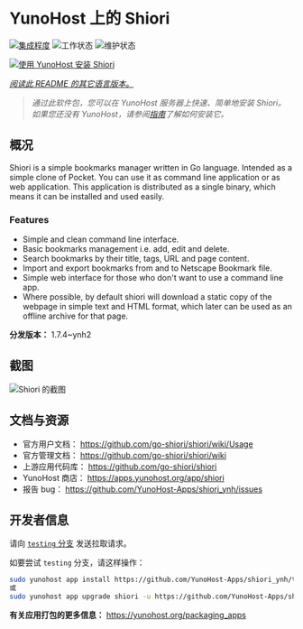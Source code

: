<!--
注意：此 README 由 <https://github.com/YunoHost/apps/tree/master/tools/readme_generator> 自动生成
请勿手动编辑。
-->

# YunoHost 上的 Shiori

[![集成程度](https://apps.yunohost.org/badge/integration/shiori)](https://ci-apps.yunohost.org/ci/apps/shiori/)
![工作状态](https://apps.yunohost.org/badge/state/shiori)
![维护状态](https://apps.yunohost.org/badge/maintained/shiori)

[![使用 YunoHost 安装 Shiori](https://install-app.yunohost.org/install-with-yunohost.svg)](https://install-app.yunohost.org/?app=shiori)

*[阅读此 README 的其它语言版本。](./ALL_README.md)*

> *通过此软件包，您可以在 YunoHost 服务器上快速、简单地安装 Shiori。*  
> *如果您还没有 YunoHost，请参阅[指南](https://yunohost.org/install)了解如何安装它。*

## 概况

Shiori is a simple bookmarks manager written in Go language. Intended as a simple clone of Pocket. You can use it as command line application or as web application. This application is distributed as a single binary, which means it can be installed and used easily.

### Features

- Simple and clean command line interface.
- Basic bookmarks management i.e. add, edit and delete.
- Search bookmarks by their title, tags, URL and page content.
- Import and export bookmarks from and to Netscape Bookmark file.
- Simple web interface for those who don't want to use a command line app.
- Where possible, by default shiori will download a static copy of the webpage in simple text and HTML format, which later can be used as an offline archive for that page.


**分发版本：** 1.7.4~ynh2

## 截图

![Shiori 的截图](./doc/screenshots/screenshot.png)

## 文档与资源

- 官方用户文档： <https://github.com/go-shiori/shiori/wiki/Usage>
- 官方管理文档： <https://github.com/go-shiori/shiori/wiki>
- 上游应用代码库： <https://github.com/go-shiori/shiori>
- YunoHost 商店： <https://apps.yunohost.org/app/shiori>
- 报告 bug： <https://github.com/YunoHost-Apps/shiori_ynh/issues>

## 开发者信息

请向 [`testing` 分支](https://github.com/YunoHost-Apps/shiori_ynh/tree/testing) 发送拉取请求。

如要尝试 `testing` 分支，请这样操作：

```bash
sudo yunohost app install https://github.com/YunoHost-Apps/shiori_ynh/tree/testing --debug
或
sudo yunohost app upgrade shiori -u https://github.com/YunoHost-Apps/shiori_ynh/tree/testing --debug
```

**有关应用打包的更多信息：** <https://yunohost.org/packaging_apps>
